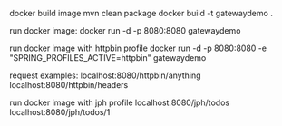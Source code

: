 docker build image
mvn clean package 
docker build -t gatewaydemo .

run docker image:
docker run -d -p 8080:8080 gatewaydemo

run docker image with httpbin profile
docker run -d -p 8080:8080 -e "SPRING_PROFILES_ACTIVE=httpbin" gatewaydemo

request examples:
localhost:8080/httpbin/anything
localhost:8080/httpbin/headers

run docker image with jph profile
localhost:8080/jph/todos
localhost:8080/jph/todos/1

